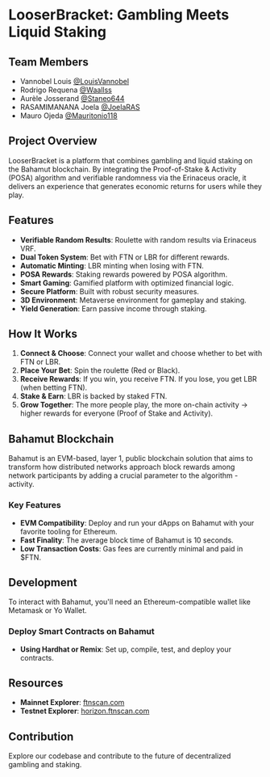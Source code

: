 # LooserBracket: Gambling Meets Liquid Staking

## Team Members
- Vannobel Louis [@LouisVannobel](https://github.com/LouisVannobel)
- Rodrigo Requena [@Waallss](https://github.com/Waallss)
- Aurèle Josserand [@Staneo644](https://github.com/Staneo644)
- RASAMIMANANA Joela [@JoelaRAS](https://github.com/JoelaRAS)
- Mauro Ojeda [@Mauritonio118](https://github.com/Mauritonio118)

## Project Overview
LooserBracket is a platform that combines gambling and liquid staking on the Bahamut blockchain. By integrating the Proof-of-Stake & Activity (POSA) algorithm and verifiable randomness via the Erinaceus oracle, it delivers an experience that generates economic returns for users while they play.

## Features
- **Verifiable Random Results**: Roulette with random results via Erinaceus VRF.
- **Dual Token System**: Bet with FTN or LBR for different rewards.
- **Automatic Minting**: LBR minting when losing with FTN.
- **POSA Rewards**: Staking rewards powered by POSA algorithm.
- **Smart Gaming**: Gamified platform with optimized financial logic.
- **Secure Platform**: Built with robust security measures.
- **3D Environment**: Metaverse environment for gameplay and staking.
- **Yield Generation**: Earn passive income through staking.

## How It Works
1. **Connect & Choose**: Connect your wallet and choose whether to bet with FTN or LBR.
2. **Place Your Bet**: Spin the roulette (Red or Black).
3. **Receive Rewards**: If you win, you receive FTN. If you lose, you get LBR (when betting FTN).
4. **Stake & Earn**: LBR is backed by staked FTN.
5. **Grow Together**: The more people play, the more on-chain activity → higher rewards for everyone (Proof of Stake and Activity).

## Bahamut Blockchain
Bahamut is an EVM-based, layer 1, public blockchain solution that aims to transform how distributed networks approach block rewards among network participants by adding a crucial parameter to the algorithm - activity.

### Key Features
- **EVM Compatibility**: Deploy and run your dApps on Bahamut with your favorite tooling for Ethereum.
- **Fast Finality**: The average block time of Bahamut is 10 seconds.
- **Low Transaction Costs**: Gas fees are currently minimal and paid in $FTN.

## Development
To interact with Bahamut, you'll need an Ethereum-compatible wallet like Metamask or Yo Wallet.

### Deploy Smart Contracts on Bahamut
- **Using Hardhat or Remix**: Set up, compile, test, and deploy your contracts.

## Resources
- **Mainnet Explorer**: [ftnscan.com](https://ftnscan.com)
- **Testnet Explorer**: [horizon.ftnscan.com](https://horizon.ftnscan.com)

## Contribution
Explore our codebase and contribute to the future of decentralized gambling and staking.
